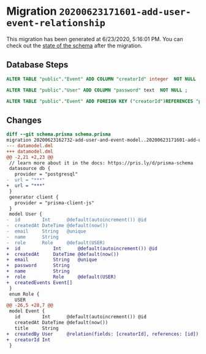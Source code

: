 # Migration `20200623171601-add-user-event-relationship`

This migration has been generated at 6/23/2020, 5:16:01 PM.
You can check out the [state of the schema](./schema.prisma) after the migration.

## Database Steps

```sql
ALTER TABLE "public"."Event" ADD COLUMN "creatorId" integer  NOT NULL ;

ALTER TABLE "public"."User" ADD COLUMN "password" text  NOT NULL ;

ALTER TABLE "public"."Event" ADD FOREIGN KEY ("creatorId")REFERENCES "public"."User"("id") ON DELETE CASCADE  ON UPDATE CASCADE
```

## Changes

```diff
diff --git schema.prisma schema.prisma
migration 20200623162732-add-user-and-event-model..20200623171601-add-user-event-relationship
--- datamodel.dml
+++ datamodel.dml
@@ -2,21 +2,23 @@
 // learn more about it in the docs: https://pris.ly/d/prisma-schema
 datasource db {
   provider = "postgresql"
-  url = "***"
+  url = "***"
 }
 generator client {
   provider = "prisma-client-js"
 }
 model User {
-  id        Int      @default(autoincrement()) @id
-  createdAt DateTime @default(now())
-  email     String   @unique
-  name      String
-  role      Role     @default(USER)
+  id            Int      @default(autoincrement()) @id
+  createdAt     DateTime @default(now())
+  email         String   @unique
+  password      String
+  name          String
+  role          Role     @default(USER)
+  createdEvents Event[]
 }
 enum Role {
   USER
@@ -26,5 +28,7 @@
 model Event {
   id        Int      @default(autoincrement()) @id
   createdAt DateTime @default(now())
   title     String
+  createdBy User     @relation(fields: [creatorId], references: [id])
+  creatorId Int
 }
```


